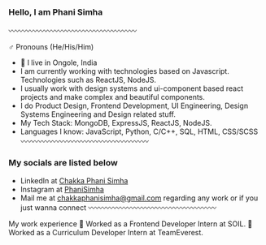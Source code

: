 ### Hello, I am Phani Simha

〰️〰️〰️〰️〰️〰️〰️〰️〰️〰️〰️〰️〰️〰️〰️〰️〰️〰️

♂️ Pronouns (He/His/Him)
* 📍 I live in Ongole, India
* I am currently working with technologies based on Javascript. Technologies such as ReactJS, NodeJS.
* I usually work with design systems and ui-component based react projects and make complex and beautiful components.
* I do Product Design, Frontend Development, UI Engineering, Design Systems Engineering and Design related stuff.
* My Tech Stack: MongoDB, ExpressJS, ReactJS, NodeJS.
* Languages I know: JavaScript, Python, C/C++, SQL, HTML, CSS/SCSS
〰️〰️〰️〰️〰️〰️〰️〰️〰️〰️〰️〰️〰️〰️〰️〰️〰️〰️

### My socials are listed below
* LinkedIn at [Chakka Phani Simha](https://www.linkedin.com/in/chakka-phani-simha-12454b224/)
* Instagram at [PhaniSimha](https://www.instagram.com/c_phani_simha/)
* Mail me at chakkaphanisimha@gmail.com regarding any work or if you just wanna connect
〰️〰️〰️〰️〰️〰️〰️〰️〰️〰️〰️〰️〰️〰️〰️〰️〰️〰️

My work experience
🔴 Worked as a Frontend Developer Intern at SOIL.
🔴 Worked as a Curriculum Developer Intern at TeamEverest.


<!---
c1phani1simha/c1phani1simha is a ✨ special ✨ repository because its `README.md` (this file) appears on your GitHub profile.
You can click the Preview link to take a look at your changes.
--->
